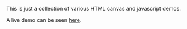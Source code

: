 This is just a collection of various HTML canvas and javascript demos.

A live demo can be seen [here](http://chris0076.github.io/javascript-demos).
